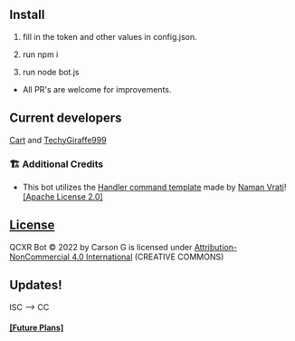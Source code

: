 ## Install

1. fill in the token and other values in config.json.

2. run npm i

3. run node bot.js

- All PR's are welcome for improvements.

## Current developers
[Cart](https://github.com/Cartrigger) and [TechyGiraffe999](https://github.com/TecEash1)

### 🏗️ Additional Credits
 - This bot utilizes the [Handler command template](https://github.com/NamVr/DiscordBot-Template) made by [Naman Vrati](https://github.com/NamVr)! [\[Apache License 2.0\]](https://github.com/NamVr/DiscordBot-Template/blob/master/LICENSE)
 
## [License](https://github.com/Cartrigger/QCXRSoonBot/blob/functionalityhandlercommandupdate/LICENSE.md)
  QCXR Bot © 2022 by Carson G is licensed under [Attribution-NonCommercial 4.0 International](https://creativecommons.org/licenses/by-nc/4.0/) (CREATIVE COMMONS)

## Updates!
ISC --> CC
 ####  [[Future Plans]](https://github.com/Cartrigger/QCXRSoonBot/issues/24)
